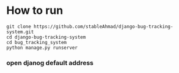# How to run

```
git clone https://github.com/stableAhmad/django-bug-tracking-system.git 
cd django-bug-tracking-system
cd bug_tracking_system
python manage.py runserver
```
### open djanog default address 

   

